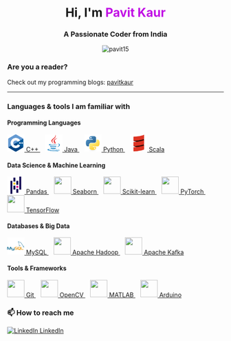 <h1 align="center">Hi, I'm <span style="color:#c110e5;">Pavit Kaur</span></h1>
<h3 align="center">A Passionate Coder from India</h3>

<p align="center">
  <img src="https://komarev.com/ghpvc/?username=pavit15&label=Profile%20Views&color=c110e5&style=plastic" alt="pavit15" />
</p>

###  Are you a reader?  
Check out my programming blogs: [pavitkaur](https://keepingupwithai.hashnode.dev/)  

---

### Languages & tools I am familiar with  

#### Programming Languages  
<p align="left">
  <a href="https://www.w3schools.com/cpp/" target="_blank" title="C++">
    <img src="https://raw.githubusercontent.com/devicons/devicon/master/icons/cplusplus/cplusplus-original.svg" width="40" height="40"/> C++
  </a> &nbsp;&nbsp;
  <a href="https://www.java.com" target="_blank" title="Java">
    <img src="https://raw.githubusercontent.com/devicons/devicon/master/icons/java/java-original.svg" width="40" height="40"/> Java
  </a> &nbsp;&nbsp;
  <a href="https://www.python.org" target="_blank" title="Python">
    <img src="https://raw.githubusercontent.com/devicons/devicon/master/icons/python/python-original.svg" width="40" height="40"/> Python
  </a> &nbsp;&nbsp;
  <a href="https://www.scala-lang.org" target="_blank" title="Scala">
    <img src="https://raw.githubusercontent.com/devicons/devicon/master/icons/scala/scala-original.svg" width="40" height="40"/> Scala
  </a>
</p>

#### Data Science & Machine Learning  
<p align="left">
  <a href="https://pandas.pydata.org/" target="_blank" title="Pandas">
    <img src="https://raw.githubusercontent.com/devicons/devicon/master/icons/pandas/pandas-original.svg" width="40" height="40"/> Pandas
  </a> &nbsp;&nbsp;
  <a href="https://seaborn.pydata.org/" target="_blank" title="Seaborn">
    <img src="https://seaborn.pydata.org/_images/logo-mark-lightbg.svg" width="40" height="40"/> Seaborn
  </a> &nbsp;&nbsp;
  <a href="https://scikit-learn.org/" target="_blank" title="Scikit-learn">
    <img src="https://upload.wikimedia.org/wikipedia/commons/0/05/Scikit_learn_logo_small.svg" width="40" height="40"/> Scikit-learn
  </a> &nbsp;&nbsp;
  <a href="https://pytorch.org/" target="_blank" title="PyTorch">
    <img src="https://www.vectorlogo.zone/logos/pytorch/pytorch-icon.svg" width="40" height="40"/> PyTorch
  </a> &nbsp;&nbsp;
  <a href="https://www.tensorflow.org" target="_blank" title="TensorFlow">
    <img src="https://www.vectorlogo.zone/logos/tensorflow/tensorflow-icon.svg" width="40" height="40"/> TensorFlow
  </a>
</p>

#### Databases & Big Data  
<p align="left">
  <a href="https://www.mysql.com/" target="_blank" title="MySQL">
    <img src="https://raw.githubusercontent.com/devicons/devicon/master/icons/mysql/mysql-original-wordmark.svg" width="40" height="40"/> MySQL
  </a> &nbsp;&nbsp;
  <a href="https://hadoop.apache.org/" target="_blank" title="Apache Hadoop">
    <img src="https://www.vectorlogo.zone/logos/apache_hadoop/apache_hadoop-icon.svg" width="40" height="40"/> Apache Hadoop
  </a> &nbsp;&nbsp;
  <a href="https://kafka.apache.org/" target="_blank" title="Apache Kafka">
    <img src="https://www.vectorlogo.zone/logos/apache_kafka/apache_kafka-icon.svg" width="40" height="40"/> Apache Kafka
  </a>
</p>

#### Tools & Frameworks  
<p align="left">
  <a href="https://git-scm.com/" target="_blank" title="Git">
    <img src="https://www.vectorlogo.zone/logos/git-scm/git-scm-icon.svg" width="40" height="40"/> Git
  </a> &nbsp;&nbsp;
  <a href="https://opencv.org/" target="_blank" title="OpenCV">
    <img src="https://www.vectorlogo.zone/logos/opencv/opencv-icon.svg" width="40" height="40"/> OpenCV
  </a> &nbsp;&nbsp;
  <a href="https://www.mathworks.com/" target="_blank" title="MATLAB">
    <img src="https://upload.wikimedia.org/wikipedia/commons/2/21/Matlab_Logo.png" width="40" height="40"/> MATLAB
  </a> &nbsp;&nbsp;
  <a href="https://www.arduino.cc/" target="_blank" title="Arduino">
    <img src="https://cdn.worldvectorlogo.com/logos/arduino-1.svg" width="40" height="40"/> Arduino
  </a>
</p>

### 📫 How to reach me
<p align="left">
  <a href="https://linkedin.com/in/pavit-kaur-8b990b279" target="_blank">
    <img src="https://raw.githubusercontent.com/rahuldkjain/github-profile-readme-generator/master/src/images/icons/Social/linked-in-alt.svg" alt="LinkedIn" height="30" width="40" />
    LinkedIn
  </a>
</p>

